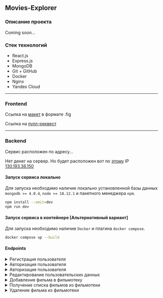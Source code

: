 ## Movies-Explorer
### Описание проекта
Coming soon...

### Стек технологий
- React.js
- Express.js
- MongoDB
- Git + GitHub
- Docker
- Nginx
- Yandex Cloud

---

### Frontend

Ссылка на [макет](https://disk.yandex.ru/d/OhWcAXF5AZ7zyQ) в формате .fig

Ссылка на [пулл-реквест](https://github.com/Fr0stFree/Website-Movies-Explorer/pull/5)

---

### Backend

Сервис расположен по адресу... 

Нет денег на сервер. Но будет расположен вот по [этому](https://api.boss.of.this.gym.nomoredomains.monster/)
IP <u>130.193.36.150</u>

#### Запуск сервиса локально
Для запуска необходимо наличие локально установленной базы данных `mongodb >= 4.0.4`, `node >= 18.12.1` и пакетного 
менеджера `npm`.
```bash
npm install --omit=dev
npm run dev
```

#### Запуск сервиса в контейнере [Альтернативный вариант]
Для запуска необходимо наличие `Docker` и плагина `docker compose`.
```bash
docker compose up --build
```

#### Endpoints

<details>
<summary> Регистрация пользователя </summary>

- <u>Requst</u>
```bash
curl -X POST http://localhost:5000/signup \
     -H "Content-Type: application/json" \
     -d '{
            "name": "John Doe",
            "email": "fake@admin.com",
            "password": "12345678"
         }'
```
- <u>Response</u> __201 CREATED__
```json
{
  "_id": "64732fe5b56e3c3be8442865",
  "name": "John Doe",
  "email": "fake@admin.com"
}
```
</details>

<details>
<summary> Авторизация пользователя </summary>

- <u>Requst</u>
```bash
curl -X POST http://localhost:5000/signin \
     -H "Content-Type: application/json" \
     -d '{
            "email": "fake@admin.com",
            "password": "12345678"
         }'
```
- <u>Response</u> __200 OK__
```json
{
  "token": "eyJhbGciOiJIUzI1NiIsInR5cCI6IkpXVCJ9.eyJ1c2VySWQiOiI2NDczMmZlNWI1NmUzYzNiZTg0NDI4NjUiLCJpYXQiOjE2ODUyNzEwNzYsImV4cCI6MTY4NTg3NTg3Nn0.He4KvhqZ_Yv58fY0IyjZg37euFVxZnKogcyICj3FMIo",
  "type": "Bearer"
}
```
</details>

<details>
<summary> Авторизация пользователя </summary>

- <u>Requst</u>
```bash
curl -X GET http://localhost:5000/users/me \
     -H "Authorization: Bearer eyJhbGciOiJIUzI1NiIsInR5cCI6IkpXVCJ9.eyJ1c2VySWQiOiI2NDczMmZlNWI1NmUzYzNiZTg0NDI4NjUiLCJpYXQiOjE2ODUyNzEwNzYsImV4cCI6MTY4NTg3NTg3Nn0.He4KvhqZ_Yv58fY0IyjZg37euFVxZnKogcyICj3FMIo" \
     -H "Content-Type: application/json" 
```
- <u>Response</u> __200 OK__
```json
{
  "_id": "64732fe5b56e3c3be8442865",
  "email": "fake@admin.com",
  "name": "John Doe"
}
```
</details>

<details>
<summary> Редактирование пользовательских данных </summary>

- <u>Requst</u>
```bash
curl -X PATCH http://localhost:5000/users/me \
     -H "Authorization: Bearer eyJhbGciOiJIUzI1NiIsInR5cCI6IkpXVCJ9.eyJ1c2VySWQiOiI2NDczMmZlNWI1NmUzYzNiZTg0NDI4NjUiLCJpYXQiOjE2ODUyNzEwNzYsImV4cCI6MTY4NTg3NTg3Nn0.He4KvhqZ_Yv58fY0IyjZg37euFVxZnKogcyICj3FMIo" \
     -H "Content-Type: application/json" \
     -d '{
            "email": "not_fake_I_promise@admin.com",
            "name": "Dow John"
         }'
```
- <u>Response</u> __200 OK__
```json
{
  "_id": "64732fe5b56e3c3be8442865",
  "email": "not_fake_i_promise@admin.com",
  "name": "Doe John"
}
```
</details>

<details>
<summary> Добавление фильма в фильмотеку </summary>

- <u>Requst</u>
```bash
curl -X POST http://localhost:5000/movies/ \
     -H "Authorization: Bearer eyJhbGciOiJIUzI1NiIsInR5cCI6IkpXVCJ9.eyJ1c2VySWQiOiI2NDczMmZlNWI1NmUzYzNiZTg0NDI4NjUiLCJpYXQiOjE2ODUyNzEwNzYsImV4cCI6MTY4NTg3NTg3Nn0.He4KvhqZ_Yv58fY0IyjZg37euFVxZnKogcyICj3FMIo" \
     -H "Content-Type: application/json" \
     -d '{
            "country": "USA",
            "director": "Christopher Nolan",
            "duration": 148,
            "year": "2010",
            "description": "A thief who steals corporate secrets through the use of dream-sharing technology is given the inverse task of planting an idea into the mind of a C.E.O., but his tragic past may doom the project and his team to disaster.",
            "image": "https://www.imdb.com/title/tt1375666/mediaviewer/rm3426651392/?ref_=tt_ov_i",
            "trailerLink": "http://placeimg.com/640/480",
            "thumbnail": "https://avatars.mds.yandex.net/get-kinopoisk-image/1629390/8ab9a119-dd74-44f0-baec-0629797483d7/300x450",
            "movieId": 500,
            "nameRU": "Начало",
            "nameEN": "Inception"
         }'
```
- <u>Response</u> __201 CREATED__
```json
{
  "country": "USA",
  "director": "Christopher Nolan",
  "duration": "148",
  "year": "2010",
  "description": "A thief who steals corporate secrets through the use of dream-sharing technology is given the inverse task of planting an idea into the mind of a C.E.O., but his tragic past may doom the project and his team to disaster.",
  "image": "https://imdb.com/title/tt1375666/mediaviewer/rm3426651392?ref_=tt_ov_i",
  "trailerLink": "http://placeimg.com/640/480",
  "thumbnail": "https://avatars.mds.yandex.net/get-kinopoisk-image/1629390/8ab9a119-dd74-44f0-baec-0629797483d7/300x450",
  "owner": "64732fe5b56e3c3be8442865",
  "movieId": 500,
  "nameRU": "Начало",
  "nameEN": "Inception",
  "_id": "6473374af2532f5c4fd3635f"
}
```
</details>

<details>
<summary> Получение списка фильмов из фильмотеки </summary>

- <u>Requst</u>
```bash
curl -X GET http://localhost:5000/movies/ \
     -H "Authorization: Bearer eyJhbGciOiJIUzI1NiIsInR5cCI6IkpXVCJ9.eyJ1c2VySWQiOiI2NDczMmZlNWI1NmUzYzNiZTg0NDI4NjUiLCJpYXQiOjE2ODUyNzEwNzYsImV4cCI6MTY4NTg3NTg3Nn0.He4KvhqZ_Yv58fY0IyjZg37euFVxZnKogcyICj3FMIo" \
     -H "Content-Type: application/json" 
```
- <u>Response</u> __200 OK__
```json
[
  {
    "_id": "647334aef2532f5c4fd36355",
    "country": "La Mirada",
    ...
    "nameEN": "Lakin and Sons"
  },
  {
    "_id": "6473370ef2532f5c4fd36359",
    ...
    "nameRU": "Начало",
    "nameEN": "Inception"
  },
  ...
]
```
</details>

<details>
<summary> Удаление фильма из фильмотеки </summary>

- <u>Requst</u>
```bash
curl -X DELETE http://localhost:5000/movies/6473370ef2532f5c4fd36359 \
     -H "Authorization: Bearer eyJhbGciOiJIUzI1NiIsInR5cCI6IkpXVCJ9.eyJ1c2VySWQiOiI2NDczMmZlNWI1NmUzYzNiZTg0NDI4NjUiLCJpYXQiOjE2ODUyNzEwNzYsImV4cCI6MTY4NTg3NTg3Nn0.He4KvhqZ_Yv58fY0IyjZg37euFVxZnKogcyICj3FMIo" \
     -H "Content-Type: application/json"
```
- <u>Response</u> __204 NO CONTENT__
</details>
